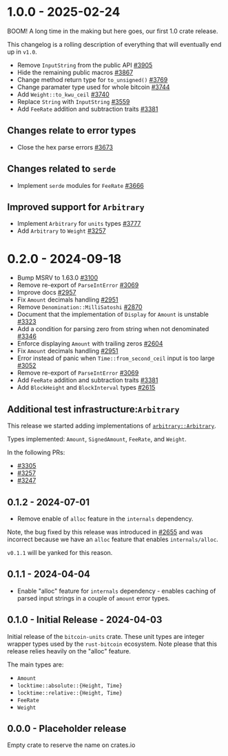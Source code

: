 # 1.0.0 - 2025-02-24

BOOM! A long time in the making but here goes, our first 1.0 crate release.

This changelog is a rolling description of everything that will eventually end up in `v1.0`.

* Remove `InputString` from the public API [#3905](https://github.com/rust-bitcoin/rust-bitcoin/pull/3905)
* Hide the remaining public macros [#3867](https://github.com/rust-bitcoin/rust-bitcoin/pull/3867)
* Change method return type for `to_unsigned()` [#3769](https://github.com/rust-bitcoin/rust-bitcoin/pull/3769)
* Change paramater type used for whole bitcoin [#3744](https://github.com/rust-bitcoin/rust-bitcoin/pull/3744)
* Add `Weight::to_kwu_ceil` [#3740](https://github.com/rust-bitcoin/rust-bitcoin/pull/3740)
* Replace `String` with `InputString` [#3559](https://github.com/rust-bitcoin/rust-bitcoin/pull/3559)
* Add `FeeRate` addition and subtraction traits [#3381](https://github.com/rust-bitcoin/rust-bitcoin/pull/3381)

## Changes relate to error types

* Close the hex parse errors [#3673](https://github.com/rust-bitcoin/rust-bitcoin/pull/3673)

## Changes related to `serde`

* Implement `serde` modules for `FeeRate` [#3666](https://github.com/rust-bitcoin/rust-bitcoin/pull/3666)

## Improved support for `Arbitrary`

* Implement `Arbitrary` for `units` types [#3777](https://github.com/rust-bitcoin/rust-bitcoin/pull/3777)
* Add `Arbitrary` to `Weight` [#3257](https://github.com/rust-bitcoin/rust-bitcoin/pull/3257)

# 0.2.0 - 2024-09-18

* Bump MSRV to 1.63.0 [#3100](https://github.com/rust-bitcoin/rust-bitcoin/pull/3100)
* Remove re-export of `ParseIntError` [#3069](https://github.com/rust-bitcoin/rust-bitcoin/pull/3069)
* Improve docs [#2957](https://github.com/rust-bitcoin/rust-bitcoin/pull/2957)
* Fix `Amount` decimals handling [#2951](https://github.com/rust-bitcoin/rust-bitcoin/pull/2951)
* Remove `Denomination::MilliSatoshi` [#2870](https://github.com/rust-bitcoin/rust-bitcoin/pull/2870)
* Document that the implementation of `Display` for `Amount` is unstable [#3323](https://github.com/rust-bitcoin/rust-bitcoin/pull/3323)
* Add a condition for parsing zero from string when not denominated [#3346](https://github.com/rust-bitcoin/rust-bitcoin/pull/3346)
* Enforce displaying `Amount` with trailing zeros [#2604](https://github.com/rust-bitcoin/rust-bitcoin/pull/2604)
* Fix `Amount` decimals handling [#2951](https://github.com/rust-bitcoin/rust-bitcoin/pull/2951)
* Error instead of panic when `Time::from_second_ceil` input is too large [#3052](https://github.com/rust-bitcoin/rust-bitcoin/pull/3052)
* Remove re-export of `ParseIntError` [#3069](https://github.com/rust-bitcoin/rust-bitcoin/pull/3069)
* Add `FeeRate` addition and subtraction traits [#3381](https://github.com/rust-bitcoin/rust-bitcoin/pull/3381)
* Add `BlockHeight` and `BlockInterval` types [#2615](https://github.com/rust-bitcoin/rust-bitcoin/pull/2615)

## Additional test infrastructure:`Arbitrary`

This release we started adding implementations of
[`arbitrary::Arbitrary`](https://docs.rs/arbitrary/latest/arbitrary/trait.Arbitrary.html).

Types implemented: `Amount`, `SignedAmount`, `FeeRate`, and `Weight`.

In the following PRs:

* [#3305](https://github.com/rust-bitcoin/rust-bitcoin/pull/3015)
* [#3257](https://github.com/rust-bitcoin/rust-bitcoin/pull/3257)
* [#3247](https://github.com/rust-bitcoin/rust-bitcoin/pull/3274)

## 0.1.2 - 2024-07-01

* Remove enable of `alloc` feature in the `internals` dependency.

Note, the bug fixed by this release was introduced in
[#2655](https://github.com/rust-bitcoin/rust-bitcoin/pull/2655) and
was incorrect because we have an `alloc` feature that enables
`internals/alloc`.

`v0.1.1` will be yanked for this reason.

## 0.1.1 - 2024-04-04

* Enable "alloc" feature for `internals` dependency - enables caching
  of parsed input strings in a couple of `amount` error types.

## 0.1.0 - Initial Release - 2024-04-03

Initial release of the `bitcoin-units` crate. These unit types are
integer wrapper types used by the `rust-bitcoin` ecosystem. Note
please that this release relies heavily on the "alloc" feature.

The main types are:

- `Amount`
- `locktime::absolute::{Height, Time}`
- `locktime::relative::{Height, Time}`
- `FeeRate`
- `Weight`

## 0.0.0 - Placeholder release

Empty crate to reserve the name on crates.io